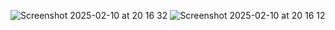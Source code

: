![Screenshot 2025-02-10 at 20 16 32](https://github.com/user-attachments/assets/15734fc0-ad31-420a-bcbd-ac68c4579001)
![Screenshot 2025-02-10 at 20 16 12](https://github.com/user-attachments/assets/087859fd-9ad0-484d-90f8-8977c9cbb790)
